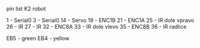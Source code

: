 pin list K2 robot

1 - Serial0 
3 - Serial0
14 - Servo
19 - ENC1B
21 - ENC1A
25 - IR dole vpravo 
26 - IR 
27 - IR 
32 - ENC8A
33 - IR dole vlevo 
35 - ENC8B
36 - IR radlice 







EB5 - green
EB4 - yellow 